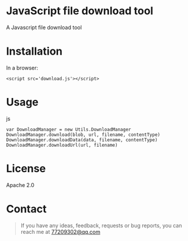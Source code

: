 # JavaScript file download tool
A Javascript file download tool

# Installation

In a browser:
```
<script src='download.js'></script>
```
# Usage
js
```
var DownloadManager = new Utils.DownloadManager
DownloadManager.download(blob, url, filename, contentType)
DownloadManager.downloadData(data, filename, contentType)
DownloadManager.downloadUrl(url, filename)
```
# License

Apache 2.0

# Contact

> If you have any ideas, feedback, requests or bug reports, you can reach me at 77209302@qq.com
